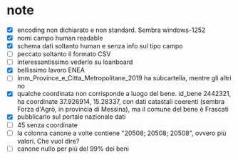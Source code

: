 # note

- [x] encoding non dichiarato e non standard. Sembra windows-1252
- [x] nomi campo human readable
- [x] schema dati soltanto human e senza info sul tipo campo
- [ ] peccato soltanto il formato CSV
- [ ] interessantissimo vederlo su loanboard
- [x] bellissimo lavoro ENEA
- [ ] Imm_Province_e_Citta_Metropolitane_2019 ha subcartella, mentre gli altri no
- [x] qualche coordinata non corrisponde a luogo del bene. id_bene 2442321, ha coordinate 37.926914, 15.28337, con dati catastali coerenti (sembra Forza d'Agrò, in provincia di Messina), ma il comune del bene è Frascati
- [x] pubblicarlo sul portale nazionale dati
- [ ] 45 senza coordinate
- [ ] la colonna canone a volte contiene "20508; 20508; 20508", ovvero più valori. Che vuol dire?
- [ ] canone nullo per più del 99% dei beni
